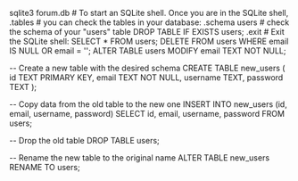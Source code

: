 sqlite3 forum.db  # To start an SQLite shell. Once you are in the SQLite shell,
.tables                   # you can check the tables in your database:
.schema users             # check the schema of your "users" table
DROP TABLE IF EXISTS users; 
.exit                     # Exit the SQLite shell:
SELECT * FROM users;
DELETE FROM users WHERE email IS NULL OR email = '';
ALTER TABLE users MODIFY email TEXT NOT NULL;

-- Create a new table with the desired schema
CREATE TABLE new_users (
    id TEXT PRIMARY KEY,
    email TEXT NOT NULL,
    username TEXT,
    password TEXT
);

-- Copy data from the old table to the new one
INSERT INTO new_users (id, email, username, password)
SELECT id, email, username, password
FROM users;

-- Drop the old table
DROP TABLE users;

-- Rename the new table to the original name
ALTER TABLE new_users RENAME TO users;